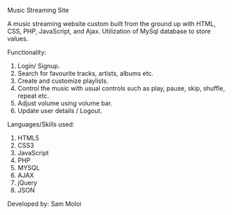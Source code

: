 Music Streaming Site

A music streaming website custom built from the ground up with HTML, CSS, PHP, JavaScript, and Ajax. Utilization of MySql database to store values.


Functionality:

1. Login/ Signup.
2. Search for favourite tracks, artists, albums etc.
3. Create and customize playlists.
4. Control the music with usual controls such as play, pause, skip, shuffle, repeat etc.
5. Adjust volume using volume bar.
6. Update user details / Logout.



Languages/Skills used:
1. HTML5
2. CSS3
3. JavaScript
4. PHP
5. MYSQL
6. AJAX
7. jQuery
8. JSON


Developed by: Sam Moloi 